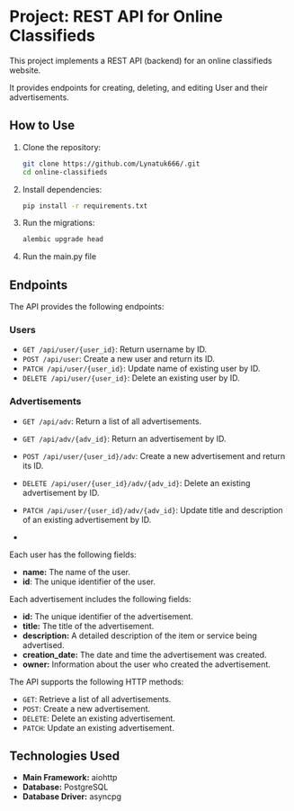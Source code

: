 # Project: REST API for Online Classifieds

This project implements a REST API (backend) for an online classifieds website.

It provides endpoints for creating, deleting, and editing User and their advertisements.

## How to Use

1. Clone the repository:
    ```bash
    git clone https://github.com/Lynatuk666/.git
    cd online-classifieds
    ```

2. Install dependencies:
    ```bash
    pip install -r requirements.txt
    ```

3. Run the migrations:
    ```bash
    alembic upgrade head
    ```

4. Run the main.py file

## Endpoints

The API provides the following endpoints:

### Users

-   `GET /api/user/{user_id}`: Return username by ID.
-   `POST /api/user`: Create a new user and return its ID.
-   `PATCH /api/user/{user_id}`: Update name of existing user by ID.
-   `DELETE /api/user/{user_id}`: Delete an existing user by ID.

### Advertisements

-   `GET /api/adv`: Return a list of all advertisements.
-   `GET /api/adv/{adv_id}`: Return an advertisement by ID.

-   `POST /api/user/{user_id}/adv`: Create a new advertisement and return its ID.
-   `DELETE /api/user/{user_id}/adv/{adv_id}`: Delete an existing advertisement by ID.
-   `PATCH /api/user/{user_id}/adv/{adv_id}`: Update title and description of an existing advertisement by ID.
- 
Each user has the following fields:

-   **name:** The name of the user.
-   **id**: The unique identifier of the user.

Each advertisement includes the following fields:

-   **id:** The unique identifier of the advertisement.
-   **title:** The title of the advertisement.
-   **description:** A detailed description of the item or service being advertised.
-   **creation_date:** The date and time the advertisement was created.
-   **owner:** Information about the user who created the advertisement.

The API supports the following HTTP methods:

-   `GET`: Retrieve a list of all advertisements.
-   `POST`: Create a new advertisement.
-   `DELETE`: Delete an existing advertisement.
-   `PATCH`: Update an existing advertisement.

## Technologies Used

-   **Main Framework:** aiohttp
-   **Database:** PostgreSQL
-   **Database Driver:** asyncpg